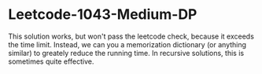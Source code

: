 # Leetcode-1043-Medium-DP
This solution works, but won't pass the leetcode check, because it exceeds the time limit. 
Instead, we can you a memorization dictionary (or anything similar) to greately reduce the running time. 
In recursive solutions, this is sometimes quite effective.
